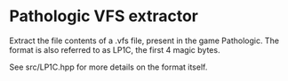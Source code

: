 # Pathologic VFS extractor

Extract the file contents of a .vfs file, present in the game Pathologic. The format is also referred to as LP1C, the first 4 magic bytes.

See src/LP1C.hpp for more details on the format itself.

